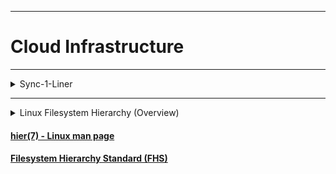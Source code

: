 <!-- ------------------------------------------------------------ -->

<!-- [THIS FILE ON GITHUB] https://github.com/mcavallo-git/cloud-infrastructure/blob/master/README.md [THIS FILE ON GITHUB] -->

<!-- ------------------------------------------------------------ -->

<hr />
<h1>Cloud Infrastructure</h1>

<!-- ------------------------------------------------------------ -->

<hr />
<details><summary>Sync-1-Liner</summary>
<br />
<ul>

<li>Copy/Paste the following line of code to pull this codebase to a given Linux machine:
<pre><code>REPO_FILE="https://raw.githubusercontent.com/bonealnet/cloud-infrastructure/master/usr/local/sbin/sync_cloud_infrastructure" && LOCAL_FILE="${HOME}/sync_cloud_infrastructure" && wget "${REPO_FILE}" --output-document="${LOCAL_FILE}" && chmod 0700 "${LOCAL_FILE}" && "${LOCAL_FILE}" && rm "${LOCAL_FILE}";</code></pre>
</li>

</ul>
</details>

<!-- ------------------------------------------------------------ -->

<hr />
<details>
<summary>Linux Filesystem Hierarchy (Overview)</summary>
<pre><code>HIER(7)                                       Linux Programmer's Manual                                       HIER(7)

NAME
       hier - description of the filesystem hierarchy

DESCRIPTION
       A typical Linux system has, among others, the following directories:

       /      This is the root directory.  This is where the whole tree starts.

       /bin   This  directory contains executable programs which are needed in single user mode and to bring the sys‐
              tem up or repair it.

       /boot  Contains static files for the boot loader.  This directory holds only the files which are needed during
              the  boot process.  The map installer and configuration files should go to /sbin and /etc.  The operat‐
              ing system kernel (initrd for example) must be located in either / or /boot.

       /dev   Special or device files, which refer to physical devices.  See mknod(1).

       /etc   Contains configuration files which are local to the machine.  Some larger software packages, like  X11,
              can  have  their own subdirectories below /etc.  Site-wide configuration files may be placed here or in
              /usr/etc.  Nevertheless, programs should always look for these files in /etc and you may have links for
              these files to /usr/etc.

       /etc/opt
              Host-specific configuration files for add-on applications installed in /opt.

       /etc/sgml
              This directory contains the configuration files for SGML (optional).

       /etc/skel
              When  a  new user account is created, files from this directory are usually copied into the user's home
              directory.

       /etc/X11
              Configuration files for the X11 window system (optional).

       /etc/xml
              This directory contains the configuration files for XML (optional).

       /home  On machines with home directories for users, these are usually beneath this directory, directly or not.
              The structure of this directory depends on local administration decisions (optional).

       /lib   This  directory should hold those shared libraries that are necessary to boot the system and to run the
              commands in the root filesystem.

       /lib<qual>
              These directories are variants of /lib on system which support more than one  binary  format  requiring
              separate libraries (optional).

       /lib/modules
              Loadable kernel modules (optional).

       /lost+found
              This  directory contains items lost in the filesystem.  These items are usually chunks of files mangled
              as a consequence of a faulty disk or a system crash.

       /media This directory contains mount points for removable media such as CD and DVD disks or  USB  sticks.   On
              systems  where  more than one device exists for mounting a certain type of media, mount directories can
              be created by appending a digit to the name of those available above starting with '0', but the unqual‐
              ified name must also exist.

       /media/floppy[1-9]
              Floppy drive (optional).

       /media/cdrom[1-9]
              CD-ROM drive (optional).

       /media/cdrecorder[1-9]
              CD writer (optional).

       /media/zip[1-9]
              Zip drive (optional).

       /media/usb[1-9]
              USB drive (optional).

       /mnt   This directory is a mount point for a temporarily mounted filesystem.  In some distributions, /mnt con‐
              tains subdirectories intended to be used as mount points for several temporary filesystems.

       /opt   This directory should contain add-on packages that contain static files.

       /proc  This is a mount point for the proc filesystem, which provides information about running  processes  and
              the kernel.  This pseudo-filesystem is described in more detail in proc(5).

       /root  This directory is usually the home directory for the root user (optional).

       /sbin  Like  /bin, this directory holds commands needed to boot the system, but which are usually not executed
              by normal users.

       /srv   This directory contains site-specific data that is served by this system.

       /sys   This is a mount point for the sysfs filesystem, which provides information about the kernel like /proc,
              but better structured, following the formalism of kobject infrastructure.

       /tmp   This  directory  contains temporary files which may be deleted with no notice, such as by a regular job
              or at system boot up.

       /usr   This directory is usually mounted from a separate partition.  It should hold only shareable,  read-only
              data, so that it can be mounted by various machines running Linux.

       /usr/X11R6
              The X-Window system, version 11 release 6 (optional).

       /usr/X11R6/bin
              Binaries which belong to the X-Window system; often, there is a symbolic link from the more traditional
              /usr/bin/X11 to here.

       /usr/X11R6/lib
              Data files associated with the X-Window system.

       /usr/X11R6/lib/X11
              These contain miscellaneous files needed to run X;  Often, there is a symbolic link  from  /usr/lib/X11
              to this directory.

       /usr/X11R6/include/X11
              Contains  include  files  needed for compiling programs using the X11 window system.  Often, there is a
              symbolic link from /usr/include/X11 to this directory.

       /usr/bin
              This is the primary directory for executable programs.  Most programs executed by  normal  users  which
              are  not  needed  for booting or for repairing the system and which are not installed locally should be
              placed in this directory.

       /usr/bin/mh
              Commands for the MH mail handling system (optional).

       /usr/bin/X11
              is the traditional place to look for X11 executables; on Linux,  it  usually  is  a  symbolic  link  to
              /usr/X11R6/bin.

       /usr/dict
              Replaced by /usr/share/dict.

       /usr/doc
              Replaced by /usr/share/doc.

       /usr/etc
              Site-wide  configuration  files  to be shared between several machines may be stored in this directory.
              However, commands should always reference those files using the /etc directory.  Links  from  files  in
              /etc should point to the appropriate files in /usr/etc.

       /usr/games
              Binaries for games and educational programs (optional).

       /usr/include
              Include files for the C compiler.

       /usr/include/bsd
              BSD compatibility include files (optional).

       /usr/include/X11
              Include  files  for  the  C  compiler  and  the  X-Window  system.   This is usually a symbolic link to
              /usr/X11R6/include/X11.

       /usr/include/asm
              Include  files  which  declare  some  assembler  functions.   This  used  to  be  a  symbolic  link  to
              /usr/src/linux/include/asm.

       /usr/include/linux
              This  contains information which may change from system release to system release and used to be a sym‐
              bolic link to /usr/src/linux/include/linux to get at operating-system-specific information.

              (Note that one should have include files there that work correctly with the current libc  and  in  user
              space.   However,  Linux  kernel source is not designed to be used with user programs and does not know
              anything about the libc you are  using.   It  is  very  likely  that  things  will  break  if  you  let
              /usr/include/asm  and  /usr/include/linux  point at a random kernel tree.  Debian systems don't do this
              and use headers from a known good kernel version, provided in the libc*-dev package.)

       /usr/include/g++
              Include files to use with the GNU C++ compiler.

       /usr/lib
              Object libraries, including dynamic libraries, plus some executables  which  usually  are  not  invoked
              directly.  More complicated programs may have whole subdirectories there.

       /usr/lib<qual>
              These  directories are variants of /usr/lib on system which support more than one binary format requir‐
              ing separate libraries, except that the symbolic link /usr/lib<qual>/X11 is not required (optional).

       /usr/lib/X11
              The usual place for data files associated with X programs, and configuration files  for  the  X  system
              itself.  On Linux, it usually is a symbolic link to /usr/X11R6/lib/X11.

       /usr/lib/gcc-lib
              contains executables and include files for the GNU C compiler, gcc(1).

       /usr/lib/groff
              Files for the GNU groff document formatting system.

       /usr/lib/uucp
              Files for uucp(1).

       /usr/local
              This is where programs which are local to the site typically go.

       /usr/local/bin
              Binaries for programs local to the site.

       /usr/local/doc
              Local documentation.

       /usr/local/etc
              Configuration files associated with locally installed programs.

       /usr/local/games
              Binaries for locally installed games.

       /usr/local/lib
              Files associated with locally installed programs.

       /usr/local/lib<qual>
              These  directories  are  variants of /usr/local/lib on system which support more than one binary format
              requiring separate libraries (optional).

       /usr/local/include
              Header files for the local C compiler.

       /usr/local/info
              Info pages associated with locally installed programs.

       /usr/local/man
              Man pages associated with locally installed programs.

       /usr/local/sbin
              Locally installed programs for system administration.

       /usr/local/share
              Local application data that can be shared among different architectures of the same OS.

       /usr/local/src
              Source code for locally installed software.

       /usr/man
              Replaced by /usr/share/man.

       /usr/sbin
              This directory contains program binaries for system administration which are not essential for the boot
              process, for mounting /usr, or for system repair.

       /usr/share
              This directory contains subdirectories with specific application data, that can be shared among differ‐
              ent architectures of the same OS.  Often one finds stuff here that used to live in /usr/doc or /usr/lib
              or /usr/man.

       /usr/share/dict
              Contains the word lists used by spell checkers (optional).

       /usr/share/dict/words
              List of English words (optional).

       /usr/share/doc
              Documentation about installed programs (optional).

       /usr/share/games
              Static data files for games in /usr/games (optional).

       /usr/share/info
              Info pages go here (optional).

       /usr/share/locale
              Locale information goes here (optional).

       /usr/share/man
              Manual pages go here in subdirectories according to the man page sections.

       /usr/share/man/<locale>/man[1-9]
              These  directories contain manual pages for the specific locale in source code form.  Systems which use
              a unique language and code set for all manual pages may omit the <locale> substring.

       /usr/share/misc
              Miscellaneous data that can be shared among different architectures of the same OS.

       /usr/share/nls
              The message catalogs for native language support go here (optional).

       /usr/share/sgml
              Files for SGML (optional).

       /usr/share/sgml/docbook
              DocBook DTD (optional).

       /usr/share/sgml/tei
              TEI DTD (optional).

       /usr/share/sgml/html
              HTML DTD (optional).

       /usr/share/sgml/mathtml
              MathML DTD (optional).

       /usr/share/terminfo
              The database for terminfo (optional).

       /usr/share/tmac
              Troff macros that are not distributed with groff (optional).

       /usr/share/xml
              Files for XML (optional).

       /usr/share/xml/docbook
              DocBook DTD (optional).

       /usr/share/xml/xhtml
              XHTML DTD (optional).

       /usr/share/xml/mathml
              MathML DTD (optional).

       /usr/share/zoneinfo
              Files for timezone information (optional).

       /usr/src
              Source files for different parts of the system, included with some  packages  for  reference  purposes.
              Don't  work here with your own projects, as files below /usr should be read-only except when installing
              software (optional).

       /usr/src/linux
              This was the traditional place for the kernel source.  Some distributions put here the source  for  the
              default kernel they ship.  You should probably use another directory when building your own kernel.

       /usr/tmp
              Obsolete.   This should be a link to /var/tmp.  This link is present only for compatibility reasons and
              shouldn't be used.

       /var   This directory contains files which may change in size, such as spool and log files.

       /var/account
              Process accounting logs (optional).

       /var/adm
              This directory is superseded by /var/log and should be a symbolic link to /var/log.

       /var/backups
              Reserved for historical reasons.

       /var/cache
              Data cached for programs.

       /var/cache/fonts
              Locally-generated fonts (optional).

       /var/cache/man
              Locally-formatted man pages (optional).

       /var/cache/www
              WWW proxy or cache data (optional).

       /var/cache/<package>
              Package specific cache data (optional).

       /var/catman/cat[1-9] or /var/cache/man/cat[1-9]
              These directories contain preformatted manual pages according to their man page section.  (The  use  of
              preformatted manual pages is deprecated.)

       /var/crash
              System crash dumps (optional).

       /var/cron
              Reserved for historical reasons.

       /var/games
              Variable game data (optional).

       /var/lib
              Variable state information for programs.

       /var/lib/hwclock
              State directory for hwclock (optional).

       /var/lib/misc
              Miscellaneous state data.

       /var/lib/xdm
              X display manager variable data (optional).

       /var/lib/<editor>
              Editor backup files and state (optional).

       /var/lib/<name>
              These directories must be used for all distribution packaging support.

       /var/lib/<package>
              State data for packages and subsystems (optional).

       /var/lib/<pkgtool>
              Packaging support files (optional).

       /var/local
              Variable data for /usr/local.

       /var/lock
              Lock  files are placed in this directory.  The naming convention for device lock files is LCK..<device>
              where <device> is the device's name in the filesystem.  The format used is that of HDU UUCP lock files,
              that is, lock files contain a PID as a 10-byte ASCII decimal number, followed by a newline character.

       /var/log
              Miscellaneous log files.

       /var/opt
              Variable data for /opt.

       /var/mail
              Users' mailboxes.  Replaces /var/spool/mail.

       /var/msgs
              Reserved for historical reasons.

       /var/preserve
              Reserved for historical reasons.

       /var/run
              Run-time  variable  files,  like  files  holding process identifiers (PIDs) and logged user information
              (utmp).  Files in this directory are usually cleared when the system boots.

       /var/spool
              Spooled (or queued) files for various programs.

       /var/spool/at
              Spooled jobs for at(1).

       /var/spool/cron
              Spooled jobs for cron(8).

       /var/spool/lpd
              Spooled files for printing (optional).

       /var/spool/lpd/printer
              Spools for a specific printer (optional).

       /var/spool/mail
              Replaced by /var/mail.

       /var/spool/mqueue
              Queued outgoing mail (optional).

       /var/spool/news
              Spool directory for news (optional).

       /var/spool/rwho
              Spooled files for rwhod(8) (optional).

       /var/spool/smail
              Spooled files for the smail(1) mail delivery program.

       /var/spool/uucp
              Spooled files for uucp(1) (optional).

       /var/tmp
              Like /tmp, this directory holds temporary files stored for an unspecified duration.

       /var/yp
              Database files for NIS, formerly known as the Sun Yellow Pages (YP).

CONFORMING TO
       The Filesystem Hierarchy Standard, Version 2.3 ⟨http://www.pathname.com/fhs/⟩.

BUGS
       This list is not exhaustive; different systems may be configured differently.

SEE ALSO
       find(1), ln(1), proc(5), file-hierarchy(7), mount(8)

       The Filesystem Hierarchy Standard

COLOPHON
       This page is part of release 4.15 of the Linux man-pages project.  A description of the  project,  information
       about    reporting    bugs,    and    the    latest    version    of    this    page,    can   be   found   at
       https://www.kernel.org/doc/man-pages/.

Linux                                                 2017-11-26                                              HIER(7)</pre></code>

</details>

#### [hier(7) - Linux man page](https://linux.die.net/man/7/hier)

#### [Filesystem Hierarchy Standard (FHS)](https://en.wikipedia.org/wiki/Filesystem_Hierarchy_Standard)
